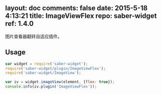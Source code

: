 layout: doc
comments: false
date: 2015-5-18 4:13:21
title: ImageViewFlex
repo: saber-widget
ref: 1.4.0
---

图片查看器翻转自适应插件。

## Usage

``` javascript
var widget = require('saber-widget');
require('saber-widget/plugin/ImageViewFlex');
require('saber-widget/ImageView');

var iv = widget.imageView(element, {flex: true});
console.info(iv.plugin('ImageViewFlex'));
```